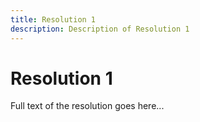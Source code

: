 ```yaml
---
title: Resolution 1
description: Description of Resolution 1
---
```


# Resolution 1

Full text of the resolution goes here...